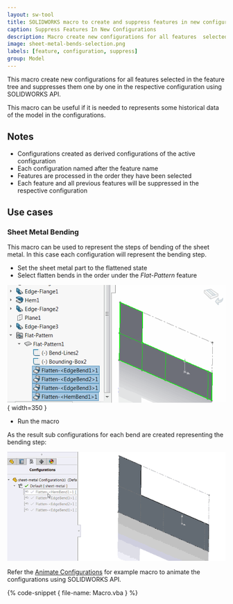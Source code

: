 ```yaml
---
layout: sw-tool
title: SOLIDWORKS macro to create and suppress features in new configurations
caption: Suppress Features In New Configurations
description: Macro create new configurations for all features  selected in the feature tree and suppresses them one by one in the respective configuration using SOLIDWORKS API
image: sheet-metal-bends-selection.png
labels: [feature, configuration, suppress]
group: Model
---
```

This macro create new configurations for all features selected in the feature tree and suppresses them one by one in the respective configuration using SOLIDWORKS API.

This macro can be useful if it is needed to represents some historical data of the model in the configurations.

## Notes

* Configurations created as derived configurations of the active configuration
* Each configuration named after the feature name
* Features are processed in the order they have been selected
* Each feature and all previous features will be suppressed in the respective configuration

## Use cases

### Sheet Metal Bending

This macro can be used to represent the steps of bending of the sheet metal. In this case each configuration will represent the bending step.

* Set the sheet metal part to the flattened state
* Select flatten bends in the order under the *Flat-Pattern* feature

![Sheet metal flatten bends](sheet-metal-bends-selection.png){ width=350 }

* Run the macro

As the result sub configurations for each bend are created representing the bending step:

![Sheet metal bending steps in the configurations](sheet-metal-bending.gif)

Refer the [Animate Configurations](solidworks-api/motion-study/animate-configurations/) for example macro to animate the configurations using SOLIDWORKS API.

{% code-snippet { file-name: Macro.vba } %}
